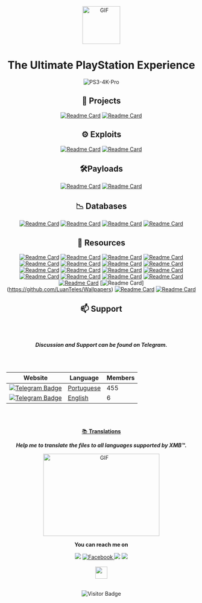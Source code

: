 <div align="center">

<!-- <div align="center">
    <img src="example.svg" width="400" height="400" alt="css-in-readme">
</div> -->
    
 <!-- To bolden the text, wrap it with two asterisks (*) (**word**)
To italisize the text, wrap it with one asterisk (*) (*word*)
To strikethrough the text, wrap it with two tildes (~) (~~word~~)
To make a link, place the link text in brackets and the url in parentheses ([link](http://example.com))
To make an example icon image, place an !, the alt text in brackets, and the url in parentheses (![github](/images/icon.png))
<img src="https://media.giphy.com/media/hvRJCLFzcasrR4ia7z/giphy.gif" width="25px">
<a href="https://gkassym.netlify.app" target="_blank">Gapur Kassym</a>
 &nbsp; non-breaking space: &nbsp;. A non-breaking space is a space that will not break into a new line.
 ![playstation_logo_full](https://user-images.githubusercontent.com/74815634/148012698-1d3c040b-5029-474d-bdab-4ec6037a0550.gif) Logo Sony not cropped

https://guides.github.com/features/mastering-markdown/

https://arturssmirnovs.github.io/github-profile-readme-generator/ --> 
     
<img align="center" alt="GIF" src="https://user-images.githubusercontent.com/74815634/148012603-74dc6d2a-ca29-481e-a6f2-a276ebad2c11.gif?raw=true" width="100" />
    
 # **The Ultimate PlayStation Experience**
 ![PS3-4K-Pro](https://user-images.githubusercontent.com/74815634/139526944-8dc6bf4a-c28e-4cfd-a1e0-563b2afaa29a.gif)
<!--  ![image](https://user-images.githubusercontent.com/74815634/134324677-16973d1f-028d-465e-9fbc-c7149ff853ef.png) -->
## 🧰 Projects
[![Readme Card](https://github-readme-stats.vercel.app/api/pin/?username=LuanTeles&repo=PS3-4K-Pro&theme=github_light&show_icons=true)](https://github.com/LuanTeles/PS3-4K-Pro)
[![Readme Card](https://github-readme-stats.vercel.app/api/pin/?username=LuanTeles&repo=PlayStation-TV&theme=github_light&show_icons=true)](https://github.com/LuanTeles/PlayStation-TV)
    
## ⚙️ Exploits
[![Readme Card](https://github-readme-stats.vercel.app/api/pin/?username=LuanTeles&repo=HEN&theme=github_light&show_icons=true)](https://github.com/LuanTeles/HEN)
[![Readme Card](https://github-readme-stats.vercel.app/api/pin/?username=LuanTeles&repo=Hosts&theme=github_light&show_icons=true)](https://github.com/LuanTeles/Hosts)

## 🛠️Payloads
[![Readme Card](https://github-readme-stats.vercel.app/api/pin/?username=LuanTeles&repo=Cobra&theme=github_light&show_icons=true)](https://github.com/LuanTeles/Cobra)
[![Readme Card](https://github-readme-stats.vercel.app/api/pin/?username=LuanTeles&repo=Mamba&theme=github_light&show_icons=true)](https://github.com/LuanTeles/Mamba)

## 📉 Databases
[![Readme Card](https://github-readme-stats.vercel.app/api/pin/?username=LuanTeles&repo=DB&theme=github_light&show_icons=true)](https://github.com/LuanTeles/DB)
[![Readme Card](https://github-readme-stats.vercel.app/api/pin/?username=LuanTeles&repo=DB-Updates&theme=github_light&show_icons=true)](https://github.com/LuanTeles/Game-XMLs)
[![Readme Card](https://github-readme-stats.vercel.app/api/pin/?username=LuanTeles&repo=DB-Game-News&theme=github_light&show_icons=true)](https://github.com/LuanTeles/DB-Game-News)
[![Readme Card](https://github-readme-stats.vercel.app/api/pin/?username=LuanTeles&repo=DB-Firmware-Updates&theme=github_light&show_icons=true)](https://github.com/LuanTeles/DB-Firmware-Updates)
    
## 📁 Resources
[![Readme Card](https://github-readme-stats.vercel.app/api/pin/?username=LuanTeles&repo=Avatars&theme=github_light&show_icons=true)](https://github.com/LuanTeles/Avatars)
[![Readme Card](https://github-readme-stats.vercel.app/api/pin/?username=LuanTeles&repo=Billboards&theme=github_light&show_icons=true)](https://github.com/LuanTeles/Billboards)
[![Readme Card](https://github-readme-stats.vercel.app/api/pin/?username=LuanTeles&repo=Channels&theme=github_light&show_icons=true)](https://github.com/LuanTeles/Channels)
[![Readme Card](https://github-readme-stats.vercel.app/api/pin/?username=LuanTeles&repo=Firmwares&theme=github_light&show_icons=true)](https://github.com/LuanTeles/Firmwares)
[![Readme Card](https://github-readme-stats.vercel.app/api/pin/?username=LuanTeles&repo=Flash&theme=github_light&show_icons=true)](https://github.com/LuanTeles/Flash)
[![Readme Card](https://github-readme-stats.vercel.app/api/pin/?username=LuanTeles&repo=IDPS&theme=github_light&show_icons=true)](https://github.com/LuanTeles/IDPS)
[![Readme Card](https://github-readme-stats.vercel.app/api/pin/?username=LuanTeles&repo=Magazines&theme=github_light&show_icons=true)](https://github.com/LuanTeles/Magazines)
[![Readme Card](https://github-readme-stats.vercel.app/api/pin/?username=LuanTeles&repo=Packages&theme=github_light&show_icons=true)](https://github.com/LuanTeles/Packages)
[![Readme Card](https://github-readme-stats.vercel.app/api/pin/?username=LuanTeles&repo=Pages&theme=github_light&show_icons=true)](https://github.com/LuanTeles/Pages)
[![Readme Card](https://github-readme-stats.vercel.app/api/pin/?username=LuanTeles&repo=Podcasts&theme=github_light&show_icons=true)](https://github.com/LuanTeles/Podcasts)
[![Readme Card](https://github-readme-stats.vercel.app/api/pin/?username=LuanTeles&repo=PSX-Place&theme=github_light&show_icons=true)](https://github.com/LuanTeles/PSX-Place)
[![Readme Card](https://github-readme-stats.vercel.app/api/pin/?username=LuanTeles&repo=ScreenSavers&theme=github_light&show_icons=true)](https://github.com/LuanTeles/ScreenSavers)
[![Readme Card](https://github-readme-stats.vercel.app/api/pin/?username=LuanTeles&repo=Servers&theme=github_light&show_icons=true)](https://github.com/LuanTeles/Server)
[![Readme Card](https://github-readme-stats.vercel.app/api/pin/?username=LuanTeles&repo=SoundTracks&theme=github_light&show_icons=true)](https://github.com/LuanTeles/SoundTracks)
[![Readme Card](https://github-readme-stats.vercel.app/api/pin/?username=LuanTeles&repo=Stores&theme=github_light&show_icons=true)](https://github.com/LuanTeles/Stores)
[![Readme Card](https://github-readme-stats.vercel.app/api/pin/?username=LuanTeles&repo=Themes&theme=github_light&show_icons=true)](https://github.com/LuanTeles/Themes)
[![Readme Card](https://github-readme-stats.vercel.app/api/pin/?username=LuanTeles&repo=Translations&theme=github_light&show_icons=true)](https://github.com/LuanTeles/Translations)
[![Readme Card](https://github-readme-stats.vercel.app/api/pin/?username=LuanTeles&repo=Wallpapers&theme=github_light&show_icons=true)]
(https://github.com/LuanTeles/Wallpapers)
[![Readme Card](https://github-readme-stats.vercel.app/api/pin/?username=LuanTeles&repo=Whats-New&theme=github_light&show_icons=true)](https://github.com/LuanTeles/Whats-New)
[![Readme Card](https://github-readme-stats.vercel.app/api/pin/?username=LuanTeles&repo=Xil&theme=github_light&show_icons=true)](https://github.com/LuanTeles/Xil)

<!-- <details> <summary>Show more...</summary>  </details> -->

## 📫 Support
</br>
</br>

***Discussion and Support can be found on Telegram.***

</br>
</br>

| Website     | Language | Members
|-------------|----------|----------
| [![Telegram Badge](https://img.shields.io/badge/-Telegram-0088cc?style=flat-square&logo=Telegram&logoColor=white)](https://t.me/ps34kpro)     | [Portuguese](https://t.me/ps34kpro) | 455
| [![Telegram Badge](https://img.shields.io/badge/-Telegram-0088cc?style=flat-square&logo=Telegram&logoColor=white)](https://t.me/ps34kpro_universal)     | [English](https://t.me/ps34kpro_universal) | 6

</br>
</br>

<a href="https://github.com/LuanTeles/Translations" target="_blank">📚 **Translations**</a>

***Help me to translate the files to all languages supported by XMB™.***

<img align="center" alt="GIF" src="https://luanteles.github.io/LuanTeles/media/img/coding.gif" width="308" height="218" />

</br>

**You can reach me on**
</br>
  <!-- <a href="mailto:luan.teles@gmail.com" style="text-decoration: none;">
    <img src="https://img.shields.io/badge/email%20me%20here-%23EA4335?&style=for-the-badge&logo=gmail&logoColor=white"/>
  </a> -->
  <a href="https://twitter.com/LuanTeles" style="text-decoration: none;">
    <img src="https://img.shields.io/badge/twitter-%231DA1F2?&style=for-the-badge&logo=twitter&logoColor=white"/>
  </a>
   <a href="https://facebook.com/luan.teles.5" target="_blank">
    <img src="https://img.shields.io/badge/-Facebook-1877f2?style=for-the-badge&logo=facebook&logoColor=white" alt="Facebook" />
  </a>
  <a href="https://instagram.com/luanteles" style="text-decoration: none;">
    <img src="https://img.shields.io/badge/instagram-%23E4405F?&style=for-the-badge&logo=instagram&logoColor=white"/>
  </a>
<!-- <a href="https://linkedin.com/in/luanteles" target="_blank">
    <img src="https://img.shields.io/badge/LinkedIn-%230077B5.svg?&style=for-the-badge&logo=linkedin&logoColor=white" alt="LinkedIn" />
  </a> -->
 <a href="https://t.me/LuanVATeles" style="text-decoration: none;">
    <img src="https://img.shields.io/badge/telegram-%2326A5E4?&style=for-the-badge&logo=telegram&logoColor=white"/>
  </a>
  
</br>
</br>

<a href="https://www.paypal.com/donate?hosted_button_id=CYCKJ8N4JMBBU">
  <img height="32" src="https://user-images.githubusercontent.com/74815634/162164120-b667dd83-2780-4b8e-8fb4-e25c52f03d0b.png" />
</a>

</br>
</br>
  
![Visitor Badge](https://visitor-badge.glitch.me/badge?page_id=LuanTeles.visitor-badge&left_text=My%20Page%20Visitors)

<!-- ![visitor badge](https://visitor-badge.glitch.me/badge?page_id=LuanTeles.visitor-badge&left_text=My%20Page%20Visitors) -->

</br>
</br>

 <!-- ![Visitor Count](https://profile-counter.glitch.me/{LuanTeles}/count.svg) -->
 
<!-- <img align='center' src='https://user-images.githubusercontent.com/5713670/87202985-820dcb80-c2b6-11ea-9f56-7ec461c497c3.gif' width='200'> -->

 
